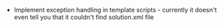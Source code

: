 * Implement exception handling in template scripts - currently it doesn't even tell you that it couldn't find solution.xml file